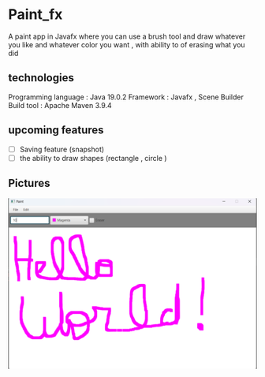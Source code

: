 # Paint_fx
A paint app in Javafx where you can use a brush tool and draw whatever you like and whatever color you want ,  with ability to of erasing  what you did 

## technologies 

Programming language : Java 19.0.2
Framework : Javafx , Scene Builder 
Build tool : Apache Maven 3.9.4

## upcoming features 

- [ ] Saving feature (snapshot) 
- [ ] the ability to draw shapes (rectangle , circle )

## Pictures 


![second_poc ](hello_worldpaintfxpng.png)


